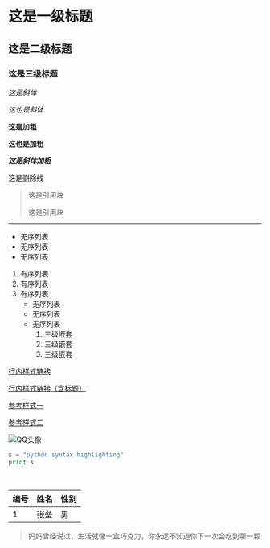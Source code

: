 # 这是一级标题

## 这是二级标题

### 这是三级标题



*这是斜体*

_这也是斜体_



**这是加粗**

__这也是加粗__



***这是斜体加粗***



~~这是删除线~~



> 这是引用块
>
> 这是引用块



***



* 无序列表
* 无序列表
* 无序列表

1. 有序列表
2. 有序列表
3. 有序列表
   * 无序列表
   * 无序列表
   * 无序列表
     1. 三级嵌套
     2. 三级嵌套
     3. 三级嵌套



[行内样式链接](https://www.baidu.com)

[行内样式链接（含标题）](https://www.baidu.com "主页")

[参考样式一][reference style]

[参考样式二][1]

[reference style]: http://www.cug.edu.cn
[1]: http://www.whu.edu.cn



![](F:\Backup\Image\20E68074036F1BA451B449C6DE5643A8.jpg "QQ头像")





``` python
s = "python syntax highlighting"
print s
```

​    	

| 编号 | 姓名 | 性别 |
| ---- | ---- | ---- |
| 1    | 张垒 | 男   |







> 妈妈曾经说过，生活就像一盒巧克力，你永远不知道你下一次会吃到哪一颗





